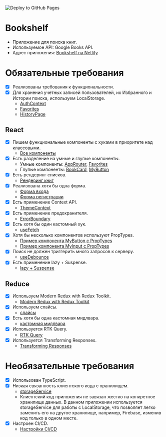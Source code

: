 ![Deploy to GitHub Pages](https://github.com/Rinatto/bookshelf/workflows/Deploy%20to%20GitHub%20Pages/badge.svg)

# Bookshelf

- Приложение для поиска книг.
- Используемое API: Google Books API.
- Адрес приложения: [Bookshelf на Netlify](https://main--bookshelfrinatto.netlify.app/)

# Обязательные требования

- [x] Реализованы требования к функциональности.
- [x] Для хранения учетных записей пользователей, их Избранного и Истории поиска, используем LocalStorage.
  - [AuthContext](src/components/AuthContext.tsx)
  - [Favorites](src/pages/Favorites.tsx)
  - [HistoryPage](src/pages/HistoryPage.tsx)

## React

- [x] Пишем функциональные компоненты с хуками в приоритете над классовыми.
  - [Все компоненты](src/components)
- [x] Есть разделение на умные и глупые компоненты.
  - Умные компоненты: [AppRouter](src/components/AppRouter.tsx), [Favorites](src/pages/Favorites.tsx)
  - Глупые компоненты: [BookCard](src/components/BookCard.tsx), [MyButton](src/components/UI/MyButton/MyButton.tsx)
- [x] Есть рендеринг списков.
  - [Рендеринг книг](src/pages/About.tsx)
- [x] Реализована хотя бы одна форма.
  - [Форма входа](src/pages/SignIn.tsx)
  - [Форма регистрации](src/pages/SignUp.tsx)
- [x] Есть применение Context API.
  - [ThemeContext](src/components/ThemeContext.tsx)
- [x] Есть применение предохранителя.
  - [ErrorBoundary](src/components/WithErrorBoundary.tsx)
- [x] Есть хотя бы один кастомный хук.
  - [useFetch](src/hooks/useFetch.ts)
- [x] Хотя бы несколько компонентов используют PropTypes.
  - [Пример компонента MyButton с PropTypes](src/components/UI/MyButton/MyButton.tsx)
  - [Пример компонента MyInput с PropTypes](src/components/UI/Input/MyInput.tsx)
- [x] Поиск не должен триггерить много запросов к серверу.
  - [useDebounce](src/hooks/useDebounce.ts)
- [x] Есть применение lazy + Suspense.
  - [lazy + Suspense](src/components/AppRouter.tsx)

## Reduce

- [x] Используем Modern Redux with Redux Toolkit.
  - [Modern Redux with Redux Toolkit](src/app/store.ts)
- [x] Используем слайсы.
  - [слайсы](src/features/books/booksSlice.ts)
- [x] Есть хотя бы одна кастомная мидлвара.
  - [кастомная мидлвара](src/middleware/loggerMiddleware.ts)
- [x] Используется RTK Query.
  - [RTK Query](src/features/books/booksApi.ts)
- [x] Используется Transforming Responses.
  - [Transforming Responses](src/features/books/booksApi.ts#L26)

# Необязательные требования

- [x] Использован TypeScript.
- [x] Низкая связанность клиентского кода с хранилищем.
  - [storageService](src/services/storageService.ts)
  - Клиентский код приложения не завязан жестко на конкретное хранилище данных. В данном приложении используется storageService для работы с LocalStorage, что позволяет легко заменить его на другое хранилище, например, Firebase, изменив код только в одном месте.
- [x] Настроен CI/CD.
  - [Настройки CI/CD](.github/workflows/deploy.yml)
